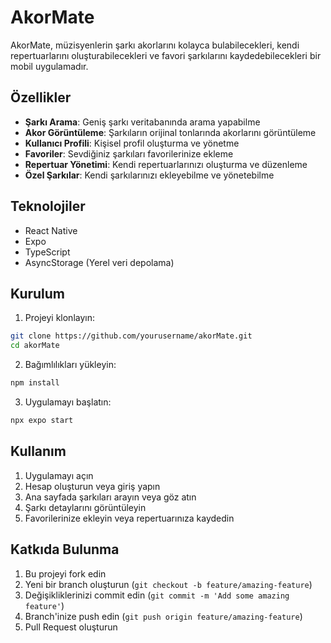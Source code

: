 # AkorMate

AkorMate, müzisyenlerin şarkı akorlarını kolayca bulabilecekleri, kendi repertuarlarını oluşturabilecekleri ve favori şarkılarını kaydedebilecekleri bir mobil uygulamadır.

## Özellikler

- **Şarkı Arama**: Geniş şarkı veritabanında arama yapabilme
- **Akor Görüntüleme**: Şarkıların orijinal tonlarında akorlarını görüntüleme
- **Kullanıcı Profili**: Kişisel profil oluşturma ve yönetme
- **Favoriler**: Sevdiğiniz şarkıları favorilerinize ekleme
- **Repertuar Yönetimi**: Kendi repertuarlarınızı oluşturma ve düzenleme
- **Özel Şarkılar**: Kendi şarkılarınızı ekleyebilme ve yönetebilme

## Teknolojiler

- React Native
- Expo
- TypeScript
- AsyncStorage (Yerel veri depolama)

## Kurulum

1. Projeyi klonlayın:
```bash
git clone https://github.com/yourusername/akorMate.git
cd akorMate
```

2. Bağımlılıkları yükleyin:
```bash
npm install
```

3. Uygulamayı başlatın:
```bash
npx expo start
```

## Kullanım

1. Uygulamayı açın
2. Hesap oluşturun veya giriş yapın
3. Ana sayfada şarkıları arayın veya göz atın
4. Şarkı detaylarını görüntüleyin
5. Favorilerinize ekleyin veya repertuarınıza kaydedin

## Katkıda Bulunma

1. Bu projeyi fork edin
2. Yeni bir branch oluşturun (`git checkout -b feature/amazing-feature`)
3. Değişikliklerinizi commit edin (`git commit -m 'Add some amazing feature'`)
4. Branch'inize push edin (`git push origin feature/amazing-feature`)
5. Pull Request oluşturun


